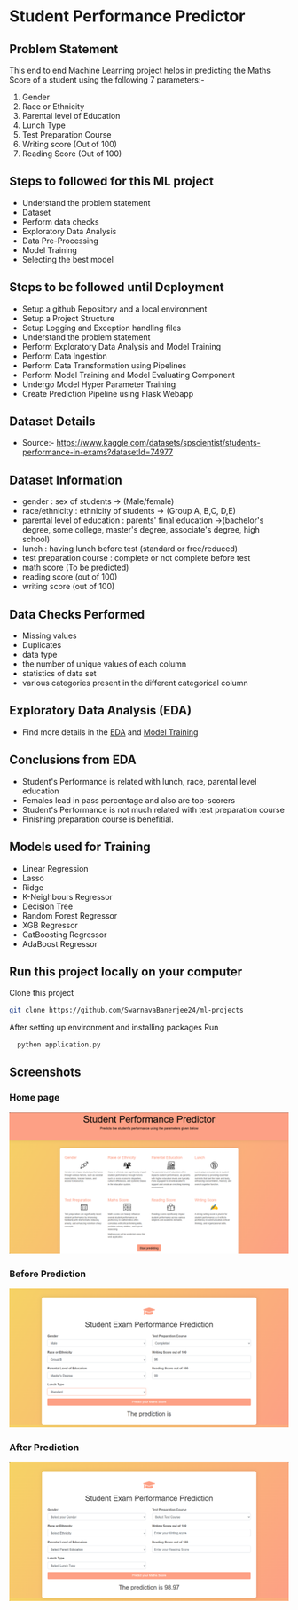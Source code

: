 # Student Performance Predictor
## Problem Statement
This end to end Machine Learning project helps in predicting the Maths Score of a student using the following 7 parameters:-

1. Gender
2. Race or Ethnicity
3. Parental level of Education
4. Lunch Type
5. Test Preparation Course
6. Writing score (Out of 100)
7. Reading Score (Out of 100)

## Steps to followed for this ML project
- Understand the problem statement
- Dataset
- Perform data checks
- Exploratory Data Analysis
- Data Pre-Processing
- Model Training
- Selecting the best model

## Steps to be followed until Deployment
- Setup a github Repository and a local environment
- Setup a Project Structure
- Setup Logging and Exception handling files
- Understand the problem statement
- Perform Exploratory Data Analysis and Model Training
- Perform Data Ingestion
- Perform Data Transformation using Pipelines
- Perform Model Training and Model Evaluating Component
- Undergo Model Hyper Parameter Training
- Create Prediction Pipeline using Flask Webapp

## Dataset Details
- Source:- https://www.kaggle.com/datasets/spscientist/students-performance-in-exams?datasetId=74977

## Dataset Information
- gender : sex of students -> (Male/female)
- race/ethnicity : ethnicity of students -> (Group A, B,C, D,E)
- parental level of education : parents' final education ->(bachelor's degree, some college, master's degree, associate's degree, high school)
- lunch : having lunch before test (standard or free/reduced)
- test preparation course : complete or not complete before test
- math score (To be predicted)
- reading score (out of 100)
- writing score (out of 100)

## Data Checks Performed
- Missing values
- Duplicates
- data type
- the number of unique values of each column
- statistics of data set
- various categories present in the different categorical column

## Exploratory Data Analysis (EDA)
- Find more details in the [EDA](notebook/EDA.ipynb) and [Model Training](notebook/Model_Training.ipynb)

## Conclusions from EDA
- Student's Performance is related with lunch, race, parental level education
- Females lead in pass percentage and also are top-scorers
- Student's Performance is not much related with test preparation course
- Finishing preparation course is benefitial.

## Models used for Training
- Linear Regression
- Lasso
- Ridge
- K-Neighbours Regressor
- Decision Tree
- Random Forest Regressor
- XGB Regressor
- CatBoosting Regressor
- AdaBoost Regressor

## Run this project locally on your computer
Clone this project 

```bash
git clone https://github.com/SwarnavaBanerjee24/ml-projects
```

After setting up environment and installing packages Run

```bash
  python application.py
```
## Screenshots
### Home page
![Screenshot 2024-07-06 203324](https://github.com/SwarnavaBanerjee24/ml-projects/blob/main/templates/Screenshot%202024-07-06%20203324.png)

### Before Prediction
![Screenshot 2024-07-06 211422](https://github.com/SwarnavaBanerjee24/ml-projects/blob/main/templates/Screenshot%202024-07-06%20211422.png)

### After Prediction
![Screenshot 2024-07-06 211430](https://github.com/SwarnavaBanerjee24/ml-projects/blob/main/templates/Screenshot%202024-07-06%20211430.png)
